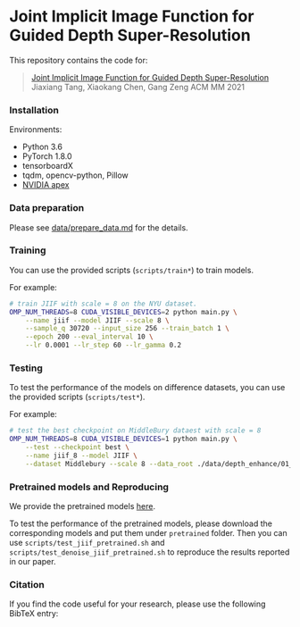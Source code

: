 # Joint Implicit Image Function for Guided Depth Super-Resolution

This repository contains the code for:

> [Joint Implicit Image Function for Guided Depth Super-Resolution]()
> Jiaxiang Tang, Xiaokang Chen, Gang Zeng
> ACM MM 2021



### Installation

Environments:
* Python 3.6
* PyTorch 1.8.0
* tensorboardX
* tqdm, opencv-python, Pillow
* [NVIDIA apex](https://github.com/NVIDIA/apex)



### Data preparation

Please see [data/prepare_data.md](data/prepare_data.md) for the details.



### Training
You can use the provided scripts (`scripts/train*`) to train models.

For example:

```bash
# train JIIF with scale = 8 on the NYU dataset.
OMP_NUM_THREADS=8 CUDA_VISIBLE_DEVICES=2 python main.py \
    --name jiif --model JIIF --scale 8 \
    --sample_q 30720 --input_size 256 --train_batch 1 \
    --epoch 200 --eval_interval 10 \
    --lr 0.0001 --lr_step 60 --lr_gamma 0.2
```



### Testing

To test the performance of the models on difference datasets, you can use the provided scripts (`scripts/test*`). 

For example:  

```bash
# test the best checkpoint on MiddleBury dataest with scale = 8
OMP_NUM_THREADS=8 CUDA_VISIBLE_DEVICES=1 python main.py \
    --test --checkpoint best \
    --name jiif_8 --model JIIF \
    --dataset Middlebury --scale 8 --data_root ./data/depth_enhance/01_Middlebury_Dataset
```



### Pretrained models and Reproducing

We provide the pretrained models [here](https://drive.google.com/drive/folders/1qU669OhhGcIgxYtj-1J6APZdUKQOZ4H2?usp=sharing). 

To test the performance of the pretrained models, please download the corresponding models and put them under `pretrained` folder. Then you can use `scripts/test_jiif_pretrained.sh` and `scripts/test_denoise_jiif_pretrained.sh` to reproduce the results reported in our paper.



### Citation

If you find the code useful for your research, please use the following BibTeX entry:
```

```